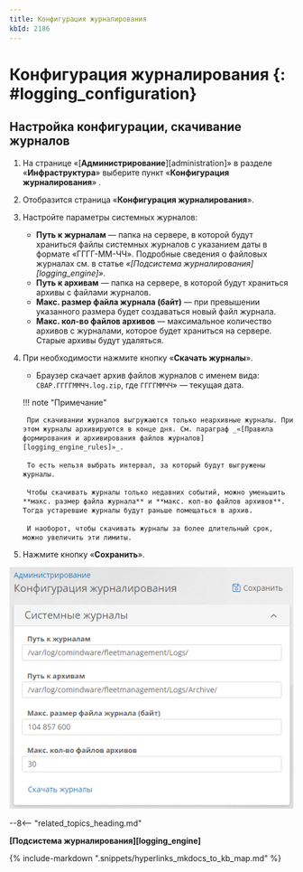 ```yaml
---
title: Конфигурация журналирования
kbId: 2186
---
```


# Конфигурация журналирования {: #logging_configuration}

## Настройка конфигурации, скачивание журналов

1. На странице «[**Администрирование**][administration]» в разделе «**Инфраструктура**» выберите пункт «**Конфигурация журналирования**» <i class="fa-light fa-scroll">‌</i>.
2. Отобразится страница «**Конфигурация журналирования**».
3. Настройте параметры системных журналов:

    - **Путь к журналам** — папка на сервере, в которой будут храниться файлы системных журналов с указанием даты в формате «ГГГГ-ММ-ЧЧ». Подробные сведения о файловых журналах см. в статье _«[Подсистема журналирования][logging_engine]»_.
    - **Путь к архивам** — папка на сервере, в которой будут храниться архивы с файлами журналов.
    - **Макс. размер файла журнала (байт)** — при превышении указанного размера будет создаваться новый файл журнала.
    - **Макс. кол-во файлов архивов** — максимальное количество архивов с журналами, которое будет храниться на сервере. Старые архивы будут удаляться.

4. При необходимости нажмите кнопку «**Скачать журналы**».

    - Браузер скачает архив файлов журналов с именем вида: `CBAP.ГГГГММЧЧ.log.zip`, где `ГГГГММЧЧ`» — текущая дата.

    !!! note "Примечание"

        При скачивании журналов выгружаются только неархивные журналы. При этом журналы архивируются в конце дня. См. параграф _«[Правила формирования и архивирования файлов журналов][logging_engine_rules]»_.

        То есть нельзя выбрать интервал, за который будут выгружены журналы.

        Чтобы скачивать журналы только недавних событий, можно уменьшить **макс. размер файла журнала** и **макс. кол-во файлов архивов**. Тогда устаревшие журналы будут раньше помещаться в архив.

        И наоборот, чтобы скачивать журналы за более длительный срок, можно увеличить эти лимиты.

5. Нажмите кнопку «**Сохранить**».

_![Настройка конфигурации журналирования](img/logging_configuration_settings.png)_

--8<-- "related_topics_heading.md"

**[Подсистема журналирования][logging_engine]**

{% include-markdown ".snippets/hyperlinks_mkdocs_to_kb_map.md" %}
